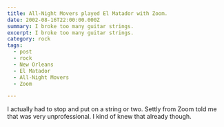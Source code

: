 ```yaml
---
title: All-Night Movers played El Matador with Zoom.
date: 2002-08-16T22:00:00.000Z
summary: I broke too many guitar strings.
excerpt: I broke too many guitar strings.
category: rock
tags:
  - post 
  - rock
  - New Orleans
  - El Matador
  - All-Night Movers
  - Zoom

---
```


I actually had to stop and put on a string or two. Settly from Zoom told me that was very unprofessional. I kind of knew that already though.